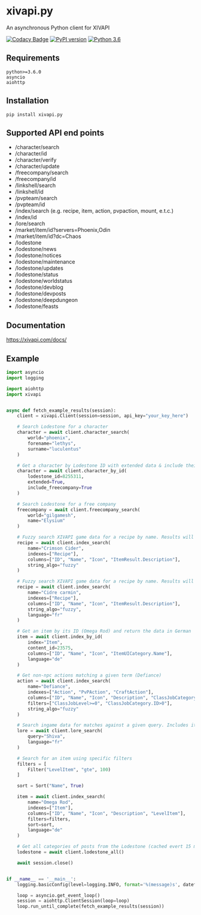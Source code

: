 # xivapi.py
An asynchronous Python client for XIVAPI

[![Codacy Badge](https://api.codacy.com/project/badge/Grade/59d6a0b1c47d44f99e11af7f34bf251b)](https://app.codacy.com/app/Yandawl/xivapi.py?utm_source=github.com&utm_medium=referral&utm_content=xivapi/xivapi.py&utm_campaign=Badge_Grade_Dashboard)
[![PyPI version](https://badge.fury.io/py/xivapi.py.svg)](https://badge.fury.io/py/xivapi.py)
[![Python 3.6](https://img.shields.io/badge/python-3.6-green.svg)](https://www.python.org/downloads/release/python-360/)

## Requirements
```
python>=3.6.0
asyncio
aiohttp
```

## Installation
```
pip install xivapi.py
```

## Supported API end points

* /character/search
* /character/id
* /character/verify
* /character/update
* /freecompany/search
* /freecompany/id
* /linkshell/search
* /linkshell/id
* /pvpteam/search
* /pvpteam/id
* /index/search (e.g. recipe, item, action, pvpaction, mount, e.t.c.)
* /index/id
* /lore/search
* /market/item/id?servers=Phoenix,Odin
* /market/item/id?dc=Chaos
* /lodestone
* /lodestone/news
* /lodestone/notices
* /lodestone/maintenance
* /lodestone/updates
* /lodestone/status
* /lodestone/worldstatus
* /lodestone/devblog
* /lodestone/devposts
* /lodestone/deepdungeon
* /lodestone/feasts

## Documentation
https://xivapi.com/docs/

## Example
```python
import asyncio
import logging

import aiohttp
import xivapi


async def fetch_example_results(session):
    client = xivapi.Client(session=session, api_key="your_key_here")

    # Search Lodestone for a character
    character = await client.character_search(
        world="phoenix", 
        forename="lethys", 
        surname="luculentus"
    )

    # Get a character by Lodestone ID with extended data & include their Free Company information, if it has been synced.
    character = await client.character_by_id(
        lodestone_id=8255311, 
        extended=True,
        include_freecompany=True
    )

    # Search Lodestone for a free company
    freecompany = await client.freecompany_search(
        world="gilgamesh", 
        name="Elysium"
    )

    # Fuzzy search XIVAPI game data for a recipe by name. Results will be in English.
    recipe = await client.index_search(
        name="Crimson Cider", 
        indexes=["Recipe"], 
        columns=["ID", "Name", "Icon", "ItemResult.Description"], 
        string_algo="fuzzy"
    )

    # Fuzzy search XIVAPI game data for a recipe by name. Results will be in French.
    recipe = await client.index_search(
        name="Cidre carmin", 
        indexes=["Recipe"], 
        columns=["ID", "Name", "Icon", "ItemResult.Description"], 
        string_algo="fuzzy", 
        language="fr"
    )

    # Get an item by its ID (Omega Rod) and return the data in German
    item = await client.index_by_id(
        index="Item", 
        content_id=23575, 
        columns=["ID", "Name", "Icon", "ItemUICategory.Name"], 
        language="de"
    )

    # Get non-npc actions matching a given term (Defiance)
    action = await client.index_search(
        name="Defiance", 
        indexes=["Action", "PvPAction", "CraftAction"], 
        columns=["ID", "Name", "Icon", "Description", "ClassJobCategory.Name", "ClassJobLevel", "ActionCategory.Name"], 
        filters=["ClassJobLevel>=0", "ClassJobCategory.ID>0"],
        string_algo="fuzzy"
    )

    # Search ingame data for matches against a given query. Includes item, minion, mount & achievement descriptions, quest dialog & more.
    lore = await client.lore_search(
        query="Shiva",
        language="fr"
    )

    # Search for an item using specific filters
    filters = [
        Filter("LevelItem", "gte", 100)
    ]

    sort = Sort("Name", True)

    item = await client.index_search(
        name="Omega Rod", 
        indexes=["Item"], 
        columns=["ID", "Name", "Icon", "Description", "LevelItem"],
        filters=filters,
        sort=sort,
        language="de"
    )

    # Get all categories of posts from the Lodestone (cached evert 15 minutes)
    lodestone = await client.lodestone_all()

    await session.close()


if __name__ == '__main__':
    logging.basicConfig(level=logging.INFO, format='%(message)s', datefmt='%H:%M')

    loop = asyncio.get_event_loop()
    session = aiohttp.ClientSession(loop=loop)
    loop.run_until_complete(fetch_example_results(session))
```
